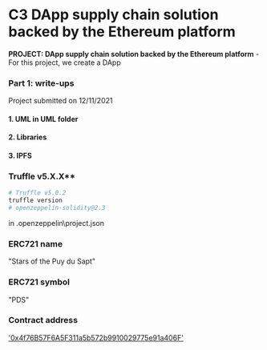 # C3 DApp supply chain solution backed by the Ethereum platform
**PROJECT: DApp supply chain solution backed by the Ethereum platform** - For this project, we create a DApp 

### Part 1: write-ups
Project submitted on 12/11/2021

#### 1. UML in UML folder
#### 2. Libraries
#### 3. IPFS

### Truffle v5.X.X** 
```bash
# Truffle v5.0.2
truffle version
# openzeppelin-solidity@2.3
```
in .openzeppelin\project.json
### ERC721 name
"Stars of the Puy du Sapt"
### ERC721 symbol
"PDS"
### Contract address
['0x4f76B57F6A5F311a5b572b9910029775e91a406F'](https://rinkeby.etherscan.io/address/0x4f76B57F6A5F311a5b572b9910029775e91a406F#code)
